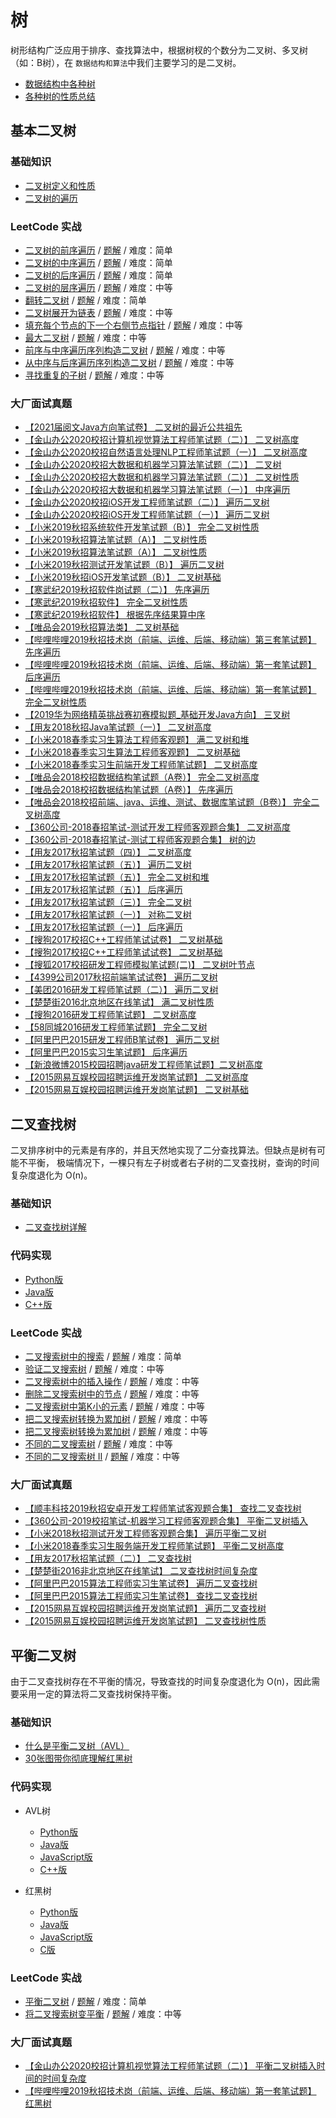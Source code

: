 # 树

树形结构广泛应用于排序、查找算法中，根据树杈的个数分为二叉树、多叉树（如：B树），在
`数据结构和算法`中我们主要学习的是二叉树。

* [数据结构中各种树](https://www.jianshu.com/p/912357993486)
* [各种树的性质总结](https://www.cnblogs.com/sunshineliulu/p/7775063.html)

## 基本二叉树

### 基础知识

* [二叉树定义和性质](https://blog.csdn.net/xcy1193068639/article/details/81034537)
* [二叉树的遍历](https://segmentfault.com/a/1190000014743964)

### LeetCode 实战

* [二叉树的前序遍历](https://leetcode-cn.com/problems/binary-tree-preorder-traversal/) / [题解](https://leetcode-cn.com/problems/binary-tree-preorder-traversal/solution/er-cha-shu-de-qian-xu-bian-li-by-leetcode-solution/) / 难度：简单 
* [二叉树的中序遍历](https://leetcode-cn.com/problems/binary-tree-inorder-traversal/) / [题解](https://leetcode-cn.com/problems/binary-tree-inorder-traversal/solution/er-cha-shu-de-zhong-xu-bian-li-by-leetcode-solutio/) / 难度：简单 
* [二叉树的后序遍历](https://leetcode-cn.com/problems/binary-tree-postorder-traversal/) / [题解](https://leetcode-cn.com/problems/binary-tree-postorder-traversal/solution/er-cha-shu-de-hou-xu-bian-li-by-leetcode-solution/) / 难度：简单 
* [二叉树的层序遍历](https://leetcode-cn.com/problems/binary-tree-level-order-traversal/) / [题解](https://leetcode-cn.com/problems/binary-tree-level-order-traversal/solution/er-cha-shu-de-ceng-xu-bian-li-by-leetcode-solution/) / 难度：中等 
* [翻转二叉树](https://leetcode-cn.com/problems/invert-binary-tree/) / [题解](https://leetcode-cn.com/problems/invert-binary-tree/solution/fan-zhuan-er-cha-shu-by-leetcode-solution/) / 难度：简单 
* [二叉树展开为链表](https://leetcode-cn.com/problems/flatten-binary-tree-to-linked-list/) / [题解](https://leetcode-cn.com/problems/flatten-binary-tree-to-linked-list/solution/er-cha-shu-zhan-kai-wei-lian-biao-by-leetcode-solu/) / 难度：中等 
* [填充每个节点的下一个右侧节点指针](https://leetcode-cn.com/problems/populating-next-right-pointers-in-each-node/) / [题解](https://leetcode-cn.com/problems/populating-next-right-pointers-in-each-node/solution/tian-chong-mei-ge-jie-dian-de-xia-yi-ge-you-ce-2-4/) / 难度：中等 
* [最大二叉树](https://leetcode-cn.com/problems/maximum-binary-tree/) / [题解](https://leetcode-cn.com/problems/maximum-binary-tree/solution/zui-da-er-cha-shu-by-leetcode/) / 难度：中等 
* [前序与中序遍历序列构造二叉树](https://leetcode-cn.com/problems/construct-binary-tree-from-preorder-and-inorder-traversal/) / [题解](https://leetcode-cn.com/problems/construct-binary-tree-from-preorder-and-inorder-traversal/solution/cong-qian-xu-yu-zhong-xu-bian-li-xu-lie-gou-zao-9/) / 难度：中等 
* [从中序与后序遍历序列构造二叉树](https://leetcode-cn.com/problems/construct-binary-tree-from-inorder-and-postorder-traversal/) / [题解](https://leetcode-cn.com/problems/construct-binary-tree-from-inorder-and-postorder-traversal/solution/cong-zhong-xu-yu-hou-xu-bian-li-xu-lie-gou-zao-14/) / 难度：中等 
* [寻找重复的子树](https://leetcode-cn.com/problems/find-duplicate-subtrees/) / [题解](https://leetcode-cn.com/problems/find-duplicate-subtrees/solution/xun-zhao-zhong-fu-de-zi-shu-by-leetcode/) / 难度：中等 

### 大厂面试真题

* [【2021届阅文Java方向笔试卷】 二叉树的最近公共祖先](https://www.nowcoder.com/questionTerminal/fe78bfa7cdc44913830b0d9ddc7f313a)
* [【金山办公2020校招计算机视觉算法工程师笔试题（二）】 二叉树高度](https://www.nowcoder.com/questionTerminal/2e06ac8dc25b4920988290dccc96bd0d)
* [【金山办公2020校招自然语言处理NLP工程师笔试题（一）】 二叉树高度](https://www.nowcoder.com/questionTerminal/4ca2d62fd24748588e6b3769ff1f3f73)
* [【金山办公2020校招大数据和机器学习算法笔试题（二）】 二叉树](https://www.nowcoder.com/questionTerminal/662387b7195b4b57be12a750850acfd4)
* [【金山办公2020校招大数据和机器学习算法笔试题（二）】 二叉树性质](https://www.nowcoder.com/questionTerminal/3476511369934122a012d0030875ce7e)
* [【金山办公2020校招大数据和机器学习算法笔试题（一）】 中序遍历](https://www.nowcoder.com/questionTerminal/15486403b1ce4c8ca6599d773056cfc3)
* [【金山办公2020校招iOS开发工程师笔试题（二）】 遍历二叉树](https://www.nowcoder.com/questionTerminal/a39476ee88054e6fbfbe415970c29e6c)
* [【金山办公2020校招iOS开发工程师笔试题（一）】 遍历二叉树](https://www.nowcoder.com/questionTerminal/ea678f80a24745aeb55cb4fb88ce13fd)
* [【小米2019秋招系统软件开发笔试题（B）】 完全二叉树性质](https://www.nowcoder.com/questionTerminal/f05fba79ba5f49f4892e01c8f2670ce0)
* [【小米2019秋招算法笔试题（A）】 二叉树性质](https://www.nowcoder.com/questionTerminal/bed66147bd13430296c8767ba5a82f3f)
* [【小米2019秋招算法笔试题（A）】 二叉树性质](https://www.nowcoder.com/questionTerminal/7c5e49f61a574d7db8748aed4ad82225)
* [【小米2019秋招测试开发笔试题（B）】 遍历二叉树](https://www.nowcoder.com/questionTerminal/2aa7fdb059f541a5b8fcd701aab4a750)
* [【小米2019秋招iOS开发笔试题（B）】 二叉树基础](https://www.nowcoder.com/questionTerminal/0ff2aee9705a4069bbc68a9512e136fd)
* [【寒武纪2019秋招软件岗试题（二）】 先序遍历](https://www.nowcoder.com/questionTerminal/baf960e6b0c2468abc83493f7e47f783)
* [【寒武纪2019秋招软件】 完全二叉树性质](https://www.nowcoder.com/questionTerminal/b85542e02ade4c35afd260eec74a8f9d)
* [【寒武纪2019秋招软件】 根据先序结果算中序](https://www.nowcoder.com/questionTerminal/00cfe9a738bd4310a9e3bb6d8e601ec3)
* [【唯品会2019秋招算法类】 二叉树基础](https://www.nowcoder.com/questionTerminal/6889fba3e42e40e2b43c7b01f9590cdc)
* [【哔哩哔哩2019秋招技术岗（前端、运维、后端、移动端）第三套笔试题】 先序遍历](https://www.nowcoder.com/questionTerminal/f5e0520342e5423888b644544d9a34e8)
* [【哔哩哔哩2019秋招技术岗（前端、运维、后端、移动端）第一套笔试题】 后序遍历](https://www.nowcoder.com/questionTerminal/45a2bf76a6f241e9b98b577e54a8dc22)
* [【哔哩哔哩2019秋招技术岗（前端、运维、后端、移动端）第一套笔试题】 完全二叉树性质](https://www.nowcoder.com/questionTerminal/963fedcaf64e4cd684e72c9df6cf8b6a)
* [【2019华为网络精英挑战赛初赛模拟题_基础开发Java方向】 三叉树](https://www.nowcoder.com/questionTerminal/764df42b988f4aaa8ba047a3a50c2811)
* [【用友2018秋招Java笔试题（一）】 二叉树高度](https://www.nowcoder.com/questionTerminal/3decdb2e3552427ca6ea0837e0ade7f9)
* [【小米2018春季实习生算法工程师客观题】 满二叉树和堆](https://www.nowcoder.com/questionTerminal/cc1a37111c204767987e6dde866f2148)
* [【小米2018春季实习生算法工程师客观题】 二叉树基础](https://www.nowcoder.com/questionTerminal/03901df800544a7b86e155b031542186)
* [【小米2018春季实习生前端开发工程师笔试题】 二叉树高度](https://www.nowcoder.com/questionTerminal/986237dd806f43b08c1a5c573574de07)
* [【唯品会2018校招数据结构笔试题（A卷）】 完全二叉树高度](https://www.nowcoder.com/questionTerminal/badaf013e91e42d59ce9ac510b7d92f7)
* [【唯品会2018校招数据结构笔试题（A卷）】 先序遍历](https://www.nowcoder.com/questionTerminal/954caf8454ce45c595640dd99dcea163)
* [【唯品会2018校招前端、java、运维、测试、数据库笔试题（B卷）】 完全二叉树高度](https://www.nowcoder.com/questionTerminal/8f9166455d5e4f399b6542f8dd75f604)
* [【360公司-2018春招笔试-测试开发工程师客观题合集】 二叉树高度](https://www.nowcoder.com/questionTerminal/f448d1a2b76746138b3a1617aa8a82c0)
* [【360公司-2018春招笔试-测试工程师客观题合集】 树的边](https://www.nowcoder.com/questionTerminal/c2aa963555d7425cb13f0d6cba6ee0e6)
* [【用友2017秋招笔试题（四）】 二叉树高度](https://www.nowcoder.com/questionTerminal/212151fc008b432ca807ed3b8c620743)
* [【用友2017秋招笔试题（五）】 遍历二叉树](https://www.nowcoder.com/questionTerminal/7b8f1f6add0748e2a74e86a19846e4b8)
* [【用友2017秋招笔试题（五）】 完全二叉树和堆](https://www.nowcoder.com/questionTerminal/730765f2291f4f78b8d93a15b0b52032)
* [【用友2017秋招笔试题（五）】 后序遍历](https://www.nowcoder.com/questionTerminal/af7bb391b8c944fba168af98f6669ba5)
* [【用友2017秋招笔试题（三）】 完全二叉树](https://www.nowcoder.com/questionTerminal/436332134eb84baa9c192ff4a57164cd)
* [【用友2017秋招笔试题（一）】 对称二叉树](https://www.nowcoder.com/questionTerminal/cea46d5d34874ea29bddac6e7e58b78f)
* [【用友2017秋招笔试题（一）】 后序遍历](https://www.nowcoder.com/questionTerminal/9073ef3460b043ef950a7c0bad2f1104)
* [【搜狗2017校招C++工程师笔试试卷】 二叉树基础](https://www.nowcoder.com/questionTerminal/87dc671cc0b04153b4a8782e8ddfa09d)
* [【搜狗2017校招C++工程师笔试试卷】 二叉树基础](https://www.nowcoder.com/questionTerminal/03385d3bcd894e48bd008051e6eebd49)
* [【搜狐2017校招研发工程师模拟笔试题(二)】 二叉树叶节点](https://www.nowcoder.com/questionTerminal/fb8de579e9ca4a788c95fc0aa36814a9)
* [【4399公司2017秋招前端笔试试卷】 遍历二叉树](https://www.nowcoder.com/questionTerminal/69f132f30ada489391d541d80d46ef6b)
* [【美团2016研发工程师笔试题（二）】 遍历二叉树](https://www.nowcoder.com/questionTerminal/b14313ce9330428693883a294fab9e84)
* [【楚楚街2016北京地区在线笔试】 满二叉树性质](https://www.nowcoder.com/questionTerminal/2456f6e729214d6db4f47e27374ae0c7)
* [【搜狗2016研发工程师笔试题】 二叉树高度](https://www.nowcoder.com/questionTerminal/46f02b8175f5417fb091f5c174931045)
* [【58同城2016研发工程师笔试题】 完全二叉树](https://www.nowcoder.com/questionTerminal/cce668acdae449a2b743099b7b1f3473)
* [【阿里巴巴2015研发工程师B笔试卷】 遍历二叉树](https://www.nowcoder.com/questionTerminal/2150ef8d2ab3487d80c6365fe1ce5cb3)
* [【阿里巴巴2015实习生笔试题】 后序遍历](https://www.nowcoder.com/questionTerminal/cbea5f09ad874634b976362bfb9b8b85)
* [【新浪微博2015校园招聘java研发工程师笔试题】二叉树高度](https://www.nowcoder.com/questionTerminal/38fdab89738d47d88981565538010571)
* [【2015网易互娱校园招聘运维开发岗笔试题】 二叉树高度](https://www.nowcoder.com/questionTerminal/c1412d6991e240b4a6ffc790d310e9dd)
* [【2015网易互娱校园招聘运维开发岗笔试题】 二叉树基础](https://www.nowcoder.com/questionTerminal/fd339973a0544378a6f8110c7f18dd76)

## 二叉查找树

二叉排序树中的元素是有序的，并且天然地实现了二分查找算法。但缺点是树有可能不平衡，
极端情况下，一棵只有左子树或者右子树的二叉查找树，查询的时间复杂度退化为 O(n)。

### 基础知识

* [二叉查找树详解](https://www.cnblogs.com/wxgblogs/p/5497444.html)

### 代码实现

* [Python版](https://github.com/wangzheng0822/algo/blob/master/python/23_binarytree/binary_search_tree.py)
* [Java版](https://github.com/wangzheng0822/algo/blob/master/java/24_tree/BinarySearchTree.java)
* [C++版](https://github.com/wangzheng0822/algo/blob/master/c-cpp/24_binarysearchtree/binary_search_tree.cpp)

### LeetCode 实战

* [二叉搜索树中的搜索](https://leetcode-cn.com/problems/search-in-a-binary-search-tree/) / [题解](https://leetcode-cn.com/problems/search-in-a-binary-search-tree/solution/er-cha-sou-suo-shu-zhong-de-sou-suo-by-leetcode/) / 难度：简单
* [验证二叉搜索树](https://leetcode-cn.com/problems/validate-binary-search-tree) / [题解](https://leetcode-cn.com/problems/validate-binary-search-tree/solution/yan-zheng-er-cha-sou-suo-shu-by-leetcode-solution/) / 难度：中等
* [二叉搜索树中的插入操作](https://leetcode-cn.com/problems/insert-into-a-binary-search-tree/) / [题解](https://leetcode-cn.com/problems/insert-into-a-binary-search-tree/solution/er-cha-sou-suo-shu-zhong-de-cha-ru-cao-zuo-by-le-3/) / 难度：中等
* [删除二叉搜索树中的节点](https://leetcode-cn.com/problems/delete-node-in-a-bst/) / [题解](https://leetcode-cn.com/problems/delete-node-in-a-bst/solution/shan-chu-er-cha-sou-suo-shu-zhong-de-jie-dian-by-l/) / 难度：中等
* [二叉搜索树中第K小的元素](https://leetcode-cn.com/problems/kth-smallest-element-in-a-bst/) / [题解](https://leetcode-cn.com/problems/kth-smallest-element-in-a-bst/solution/er-cha-sou-suo-shu-zhong-di-kxiao-de-yuan-su-by-le/) / 难度：中等 
* [把二叉搜索树转换为累加树](https://leetcode-cn.com/problems/convert-bst-to-greater-tree/) / [题解](https://leetcode-cn.com/problems/convert-bst-to-greater-tree/solution/ba-er-cha-sou-suo-shu-zhuan-huan-wei-lei-jia-sh-14/) / 难度：中等 
* [把二叉搜索树转换为累加树](https://leetcode-cn.com/problems/binary-search-tree-to-greater-sum-tree/) / [题解](https://leetcode-cn.com/problems/binary-search-tree-to-greater-sum-tree/solution/cong-er-cha-sou-suo-shu-dao-geng-da-he-shu-by-leet/) / 难度：中等 
* [不同的二叉搜索树](https://leetcode-cn.com/problems/unique-binary-search-trees/) / [题解](https://leetcode-cn.com/problems/unique-binary-search-trees/solution/bu-tong-de-er-cha-sou-suo-shu-by-leetcode-solution/) / 难度：中等 
* [不同的二叉搜索树 II](https://leetcode-cn.com/problems/unique-binary-search-trees-ii/) / [题解](https://leetcode-cn.com/problems/unique-binary-search-trees-ii/solution/bu-tong-de-er-cha-sou-suo-shu-ii-by-leetcode-solut/) / 难度：中等 

### 大厂面试真题

* [【顺丰科技2019秋招安卓开发工程师笔试客观题合集】 查找二叉查找树](https://www.nowcoder.com/questionTerminal/b7956c1759824fcdad154c0bee329060)
* [【360公司-2019校招笔试-机器学习工程师客观题合集】 平衡二叉树插入](https://www.nowcoder.com/questionTerminal/463234ad0e5b495b8044e0b31fe59f6c)
* [【小米2018秋招测试开发工程师客观题合集】 遍历平衡二叉树](https://www.nowcoder.com/questionTerminal/dd2bfd2ddc57473881e04de4392530dc)
* [【小米2018春季实习生服务端开发工程师笔试题】 平衡二叉树高度](https://www.nowcoder.com/questionTerminal/d3560d0daa5d423db4a15942180d2113)
* [【用友2017秋招笔试题（二）】 二叉查找树](https://www.nowcoder.com/questionTerminal/6bc90ea923b3493390a09a82a1982a90)
* [【楚楚街2016非北京地区在线笔试】 二叉查找树时间复杂度](https://www.nowcoder.com/questionTerminal/4ad3952d0028485aa504ff90b8700717)
* [【阿里巴巴2015算法工程师实习生笔试卷】 遍历二叉查找树](https://www.nowcoder.com/questionTerminal/d41d839c8da947e289633777a397e692)
* [【阿里巴巴2015算法工程师实习生笔试卷】 查找二叉查找树](https://www.nowcoder.com/questionTerminal/dfdfc7f18a234a768aabd4021eda3652)
* [【2015网易互娱校园招聘运维开发岗笔试题】 遍历二叉查找树](https://www.nowcoder.com/questionTerminal/340bfec25a1a4c689e9aaea32df795cf)
* [【2015网易互娱校园招聘运维开发岗笔试题】 二叉查找树性质](https://www.nowcoder.com/questionTerminal/f6038ec97fa5458e988202f8f7a90a59)

## 平衡二叉树

由于二叉查找树存在不平衡的情况，导致查找的时间复杂度退化为 O(n)，因此需要采用一定的算法将二叉查找树保持平衡。

### 基础知识

* [什么是平衡二叉树（AVL）](https://zhuanlan.zhihu.com/p/56066942)
* [30张图带你彻底理解红黑树](https://www.jianshu.com/p/e136ec79235c)

### 代码实现

* AVL树
    * [Python版](https://github.com/TheAlgorithms/Python/blob/master/data_structures/binary_tree/avl_tree.py)
    * [Java版](https://github.com/TheAlgorithms/Java/blob/master/DataStructures/Trees/AVLTree.java)
    * [JavaScript版]()
    * [C++版](https://github.com/TheAlgorithms/C-Plus-Plus/blob/master/data_structures/avltree.cpp)
    
* 红黑树
    * [Python版](https://github.com/TheAlgorithms/Python/blob/master/data_structures/binary_tree/red_black_tree.py)
    * [Java版](https://github.com/TheAlgorithms/Java/blob/master/DataStructures/Trees/RedBlackBST.java)
    * [JavaScript版]()
    * [C版](https://github.com/TheAlgorithms/C/blob/master/data_structures/binary_trees/red_black_tree.c)
    
### LeetCode 实战

* [平衡二叉树](https://leetcode-cn.com/problems/balanced-binary-tree/) / [题解](https://leetcode-cn.com/problems/balanced-binary-tree/solution/ping-heng-er-cha-shu-by-leetcode-solution/) / 难度：简单 
* [将二叉搜索树变平衡](https://leetcode-cn.com/problems/balance-a-binary-search-tree/) / [题解](https://leetcode-cn.com/problems/balance-a-binary-search-tree/solution/jiang-er-cha-sou-suo-shu-bian-ping-heng-by-leetcod/) / 难度：中等 

### 大厂面试真题

* [【金山办公2020校招计算机视觉算法工程师笔试题（二）】 平衡二叉树插入时间的时间复杂度](https://www.nowcoder.com/questionTerminal/ebd026f76446405dbd607facbfc20aed)
* [【哔哩哔哩2019秋招技术岗（前端、运维、后端、移动端）第一套笔试题】 红黑树](https://www.nowcoder.com/questionTerminal/cdfa3a4dab7f46d791d8fdc01696a8c4)
